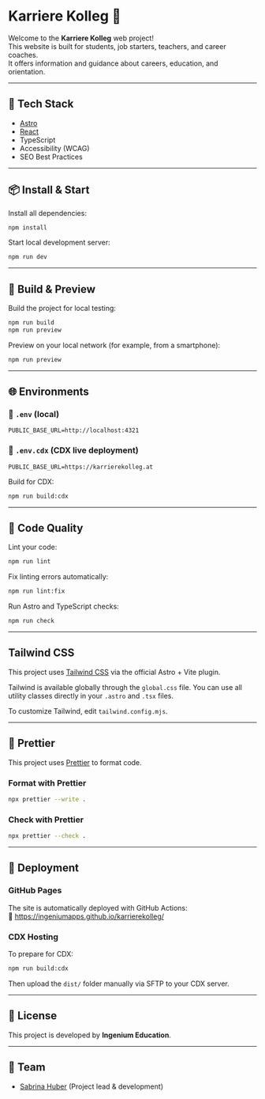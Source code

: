 # Karriere Kolleg 🌟

Welcome to the **Karriere Kolleg** web project!  
This website is built for students, job starters, teachers, and career coaches.  
It offers information and guidance about careers, education, and orientation.

---

## 🔧 Tech Stack

- [Astro](https://astro.build/)
- [React](https://react.dev/)
- TypeScript
- Accessibility (WCAG)
- SEO Best Practices

---

## 📦 Install & Start

Install all dependencies:

```bash
npm install
```

Start local development server:

```bash
npm run dev
```

---

## 🧪 Build & Preview

Build the project for local testing:

```bash
npm run build
npm run preview
```

Preview on your local network (for example, from a smartphone):

```bash
npm run preview
```

---

## 🌐 Environments

### 🔹 `.env` (local)

```env
PUBLIC_BASE_URL=http://localhost:4321
```

### 🔹 `.env.cdx` (CDX live deployment)

```env
PUBLIC_BASE_URL=https://karrierekolleg.at
```

Build for CDX:

```bash
npm run build:cdx
```

---

## 💅 Code Quality

Lint your code:

```bash
npm run lint
```

Fix linting errors automatically:

```bash
npm run lint:fix
```

Run Astro and TypeScript checks:

```bash
npm run check
```

---

## Tailwind CSS

This project uses [Tailwind CSS](https://tailwindcss.com) via the official Astro + Vite plugin.

Tailwind is available globally through the `global.css` file. You can use all utility classes directly in your `.astro` and `.tsx` files.

To customize Tailwind, edit `tailwind.config.mjs`.

---

## 🎨 Prettier

This project uses [Prettier](https://prettier.io) to format code.

### Format with Prettier

```bash
npx prettier --write .
```

### Check with Prettier

```bash
npx prettier --check .
```

---

## 🚀 Deployment

### GitHub Pages

The site is automatically deployed with GitHub Actions:  
🔗 https://ingeniumapps.github.io/karrierekolleg/

### CDX Hosting

To prepare for CDX:

```bash
npm run build:cdx
```

Then upload the `dist/` folder manually via SFTP to your CDX server.

---

## 📄 License

This project is developed by **Ingenium Education**.

---

## 🙌 Team

- [Sabrina Huber](https://github.com/sa-bri-na) (Project lead & development)
